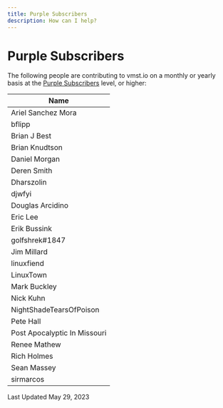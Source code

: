 ```yaml
---
title: Purple Subscribers
description: How can I help?
---
```


# Purple Subscribers

The following people are contributing to vmst.io on a monthly or yearly basis at the [Purple Subscribers](/funding) level, or higher:

| Name                         |
|------------------------------|
| Ariel Sanchez Mora           |
| bflipp                       |
| Brian J Best                 |
| Brian Knudtson               |
| Daniel Morgan                |
| Deren Smith                  |
| Dharszolin                   |
| djwfyi                       |
| Douglas Arcidino             |
| Eric Lee                     |
| Erik Bussink                 |
| golfshrek#1847               |
| Jim Millard                  |
| linuxfiend                   |
| LinuxTown                    |
| Mark Buckley                 |
| Nick Kuhn                    |
| NightShadeTearsOfPoison      |
| Pete Hall                    |
| Post Apocalyptic In Missouri |
| Renee Mathew                 |
| Rich Holmes                  |
| Sean Massey                  |
| sirmarcos                    |

Last Updated May 29, 2023
